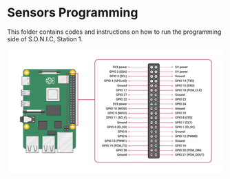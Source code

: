 # Sensors Programming

This folder contains codes and instructions on how to run the programming side of S.O.N.I.C, Station 1.

![Custom Picture](../Captures/pi4_gpio.png)

